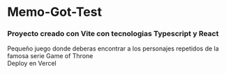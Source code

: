 # Memo-Got-Test

### Proyecto creado con Vite con tecnologias Typescript y React  
Pequeño juego donde deberas encontrar a los personajes repetidos de la famosa serie Game of Throne  
Deploy en Vercel
